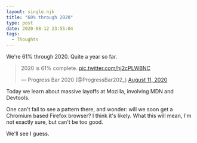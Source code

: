 ```yaml
---
layout: single.njk
title: "60% through 2020"
type: post
date: 2020-08-12 23:55:04
tags:
  - Thoughts
---
```


We're 61% through 2020. Quite a year so far.

<blockquote class="twitter-tweet"><p lang="en" dir="ltr">2020 is 61% complete. <a href="https://t.co/hj2cPLWBNC">pic.twitter.com/hj2cPLWBNC</a></p>&mdash; Progress Bar 2020 (@ProgressBar202_) <a href="https://twitter.com/ProgressBar202_/status/1293068133658484736?ref_src=twsrc%5Etfw">August 11, 2020</a></blockquote> <script async src="https://platform.twitter.com/widgets.js" charset="utf-8"></script>

Today we learn about massive layoffs at Mozilla, involving MDN and Devtools.

One can't fail to see a pattern there, and wonder: will we soon get a Chromium based Firefox browser? I think it's likely.
What this will mean, I'm not exactly sure, but can't be too good.

We'll see I guess.
